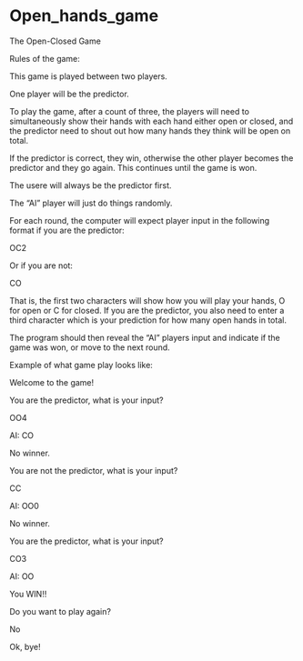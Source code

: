 # Open_hands_game

The Open-Closed Game

Rules of the game:

This game is played between two players.

One player will be the predictor.

To play the game, after a count of three, the players will need to simultaneously show their hands 
with each hand either open or closed, and the predictor need to shout out how many hands they think will be open on total.

If the predictor is correct, they win, otherwise the other player becomes the predictor and they go again. 
This continues until the game is won.

 

The usere will always be the predictor first.

The “AI” player will just do things randomly.

For each round, the computer will expect player input in the following format if you are the predictor:

OC2

Or if you are not:

CO

 

That is, the first two characters will show how you will play your hands, O for open or C for closed. 
If you are the predictor, you also need to enter a third character which is your prediction for how many open hands in total.

The program should then reveal the “AI” players input and indicate if the game was won, or move to the next round.

 

Example of what game play looks like:

Welcome to the game!

You are the predictor, what is your input?

OO4

AI: CO

No winner.

You are not the predictor, what is your input?

CC

AI: OO0

No winner.

You are the predictor, what is your input?

CO3

AI: OO

You WIN!!

Do you want to play again?

No

Ok, bye!
